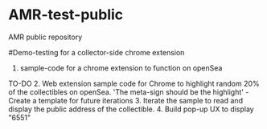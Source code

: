 # AMR-test-public
AMR public repository

#Demo-testing for a collector-side chrome extension

1. sample-code for a chrome extension to function on openSea

TO-DO
2. Web extension sample code for Chrome to highlight random 20% of the collectibles on openSea. 'The meta-sign should be the highlight'
    - Create a template for future iterations
3. Iterate the sample to read and display the public address of the collectible.
4. Build pop-up UX to display "6551"

